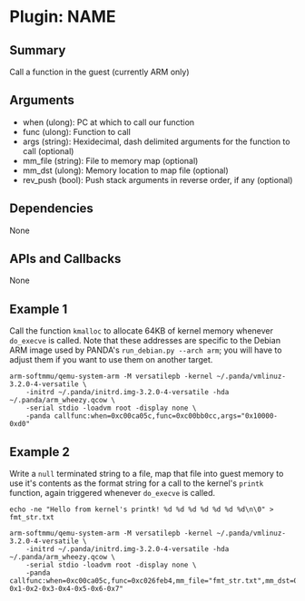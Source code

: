 Plugin: NAME
===========

Summary
-------

Call a function in the guest (currently ARM only)

Arguments
---------

* when (ulong): PC at which to call our function
* func (ulong): Function to call
* args (string): Hexidecimal, dash delimited arguments for the function to call (optional)
* mm_file (string): File to memory map (optional)
* mm_dst (ulong): Memory location to map file (optional)
* rev_push (bool): Push stack arguments in reverse order, if any (optional)

Dependencies
------------

None

APIs and Callbacks
------------------

None

Example 1
---------

Call the function `kmalloc` to allocate 64KB of kernel memory whenever `do_execve` is called. Note that these addresses are specific to the Debian ARM image used by PANDA's `run_debian.py --arch arm`; you will have to adjust them if you want to use them on another target.

```
arm-softmmu/qemu-system-arm -M versatilepb -kernel ~/.panda/vmlinuz-3.2.0-4-versatile \
    -initrd ~/.panda/initrd.img-3.2.0-4-versatile -hda ~/.panda/arm_wheezy.qcow \
    -serial stdio -loadvm root -display none \
    -panda callfunc:when=0xc00ca05c,func=0xc00bb0cc,args="0x10000-0xd0"
```

Example 2
---------

Write a `null` terminated string to a file, map that file into guest memory to use it's contents as the format string for a call to the kernel's `printk` function, again triggered whenever `do_execve` is called.

```
echo -ne "Hello from kernel's printk! %d %d %d %d %d %d %d\n\0" > fmt_str.txt

arm-softmmu/qemu-system-arm -M versatilepb -kernel ~/.panda/vmlinuz-3.2.0-4-versatile \
    -initrd ~/.panda/initrd.img-3.2.0-4-versatile -hda ~/.panda/arm_wheezy.qcow \
    -serial stdio -loadvm root -display none \
    -panda callfunc:when=0xc00ca05c,func=0xc026feb4,mm_file="fmt_str.txt",mm_dst=0xc0000000,args="0xc0000000-0x1-0x2-0x3-0x4-0x5-0x6-0x7"

```
